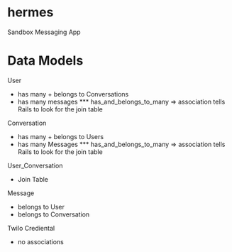 # hermes
Sandbox Messaging App


# Data Models
User
- has many + belongs to Conversations
- has many messages
*** has_and_belongs_to_many => association tells Rails to look for the join table

Conversation
- has many + belongs to Users
- has many Messages
*** has_and_belongs_to_many => association tells Rails to look for the join table

User_Conversation
- Join Table

Message
- belongs to User
- belongs to Conversation

Twilo Crediental
- no associations